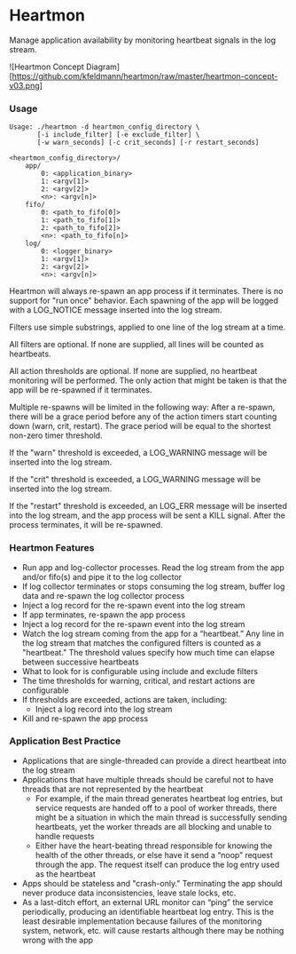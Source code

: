 Heartmon
========

Manage application availability by monitoring heartbeat signals
in the log stream.

![Heartmon Concept Diagram][https://github.com/kfeldmann/heartmon/raw/master/heartmon-concept-v03.png]

### Usage

```
Usage: ./heartmon -d heartmon_config_directory \
       [-i include_filter] [-e exclude_filter] \
       [-w warn_seconds] [-c crit_seconds] [-r restart_seconds]

<heartmon_config_directory>/
	app/
		0: <application_binary>
		1: <argv[1]>
		2: <argv[2]>
		<n>: <argv[n]>
	fifo/
		0: <path_to_fifo[0]>
		1: <path_to_fifo[1]>
		2: <path_to_fifo[2]>
		<n>: <path_to_fifo[n]>
	log/
		0: <logger_binary>
		1: <argv[1]>
		2: <argv[2]>
		<n>: <argv[n]>
```
Heartmon will always re-spawn an app process if it terminates. There is
no support for "run once" behavior. Each spawning of the app will be
logged with a LOG_NOTICE message inserted into the log stream.

Filters use simple substrings, applied to one line of the log stream
at a time.

All filters are optional. If none are supplied, all lines will be counted
as heartbeats.

All action thresholds are optional. If none are supplied, no heartbeat
monitoring will be performed. The only action that might be taken is
that the app will be re-spawned if it terminates.

Multiple re-spawns will be limited in the following way: After a
re-spawn, there will be a grace period before any of the action timers
start counting down (warn, crit, restart). The grace period will be equal
to the shortest non-zero timer threshold.

If the "warn" threshold is exceeded, a LOG_WARNING message will be
inserted into the log stream.

If the "crit" threshold is exceeded, a LOG_WARNING message will be
inserted into the log stream.

If the "restart" threshold is exceeded, an LOG_ERR message will be
inserted into the log stream, and the app process will be sent a KILL
signal. After the process terminates, it will be re-spawned.

### Heartmon Features

- Run app and log-collector processes. Read the log stream from the app
  and/or fifo(s) and pipe it to the log collector
- If log collector terminates or stops consuming the log stream, buffer
  log data and re-spawn the log collector process
- Inject a log record for the re-spawn event into the log stream
- If app terminates, re-spawn the app process
- Inject a log record for the re-spawn event into the log stream
- Watch the log stream coming from the app for a “heartbeat.” Any line
  in the log stream that matches the configured filters is counted as a
  "heartbeat." The threshold values specify how much time can elapse
  between successive heartbeats
- What to look for is configurable using include and exclude filters
- The time thresholds for warning, critical, and restart actions are
  configurable
- If thresholds are exceeded, actions are taken, including:
  - Inject a log record into the log stream
- Kill and re-spawn the app process

### Application Best Practice

- Applications that are single-threaded can provide a direct heartbeat
  into the log stream
- Applications that have multiple threads should be careful not to have
  threads that are not represented by the heartbeat
   - For example, if the main thread generates heartbeat log entries, but
     service requests are handed off to a pool of worker threads, there
     might be a situation in which the main thread is successfully
     sending heartbeats, yet the worker threads are all blocking and
     unable to handle requests
   - Either have the heart-beating thread responsible for knowing the
     health of the other threads, or else have it send a “noop” request
     through the app. The request itself can produce the log entry used
     as the heartbeat
- Apps should be stateless and "crash-only." Terminating the app should
  never produce data inconsistencies, leave stale locks, etc.
- As a last-ditch effort, an external URL monitor can “ping” the service
  periodically, producing an identifiable heartbeat log entry. This is
  the least desirable implementation because failures of the monitoring
  system, network, etc. will cause restarts although there may be
  nothing wrong with the app


